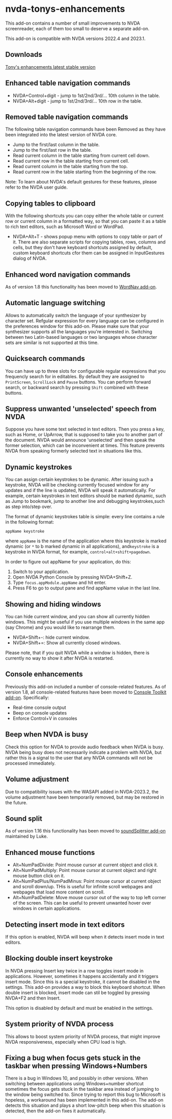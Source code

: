# nvda-tonys-enhancements
This add-on contains a number of small improvements to NVDA screenreader, each of them too small to deserve a separate add-on.

This add-on is compatible with NVDA versions 2022.4 and 2023.1.

## Downloads

[Tony's enhancements latest stable version](https://github.com/mltony/nvda-tonys-enhancements/releases/latest/download/tonysEnhancements.nvda-addon)

## Enhanced table navigation commands
* NVDA+Control+digit - jump to 1st/2nd/3rd/... 10th column in the table.
* NVDA+Alt+digit - jump to 1st/2nd/3rd/... 10th row in the table.

## Removed table navigation commands

The following table navigation commands have been Removed as they have been integrated into the latest version of NVDA core.

* Jump to the first/last column in the table.
* Jump to the first/last row in the table.
* Read current column in the table starting from current cell down.
* Read current row in the table starting from current cell.
* Read current column in the table starting from the top.
* Read current row in the table starting from the beginning of the row.

Note: To learn about NVDA's default gestures for these features, please refer to the NVDA user guide.

## Copying tables to clipboard

With the following shortcuts you can copy either the whole table or current row or current column in a formatted way, so that you can paste it as a table to rich text editors, such as Microsoft Word or WordPad.
- NVDA+Alt+T - shows popup menu with options to copy table or part of it.
There are also separate scripts for copying tables, rows, columns and cells, but they don't have keyboard shortcuts  assigned by default, custom keyboard shortcuts cfor them can be assigned in InputGestures dialog of NVDA.

## Enhanced word navigation commands

As of version 1.8 this functionality has been moved to [WordNav add-on](https://github.com/mltony/nvda-word-nav/).

## Automatic language switching
Allows to automatically switch the language of your synthesizer by character set. Refgular expression for every language can be configured in the preferences window for this add-on. Please make sure that your synthesizer supports all the languages you're interested in. Switching between two Latin-based languages or two languages whose character sets are similar is not supported at this time.

## Quicksearch commands

You can have up to three slots for configurable regular expressions that you frequencly search for in editables. By default they are assigned to `PrintScreen`, `ScrollLock` and `Pause` buttons. You can perform forward search, or backward search by pressing `Shift` combined with these buttons.

## Suppress unwanted 'unselected' speech from NVDA

Suppose you have some text selected in text editors. Then you press a key, such as Home, or UpArrow, that is supposed to take you to another part of the document. NVDA would announce 'unselected' and then speak the former selection, which can be inconvenient at times. This feature prevents NVDA from speaking formerly selected text in situations like this.

## Dynamic keystrokes

You can assign certain keystrokes to be dynamic. After issuing such a keystroke, NVDA will be checking currently focused window for any updates and if the line is updated, NVDA will speak it automatically. For example, certain keystrokes in text editors should be marked dynamic, such as Jump to bookmark, jump to another line and debugging keystrokes,such as step into/step over.

The format of dynamic keystrokes table is simple: every line contains a rule in the following format:
```
appName keystroke
```
where `appName` is the name of the application where this keystroke is marked dynamic (or `*` to b marked dynamic in all applications), and`keystroke` is a keystroke in NVDA format, for example, `control+alt+shift+pagedown`.

In order to figure out appName for your application, do this:

1. Switch to your application.
2. Open NVDA Python Console by pressing NVDA+Shift+Z.
3. Type `focus.appModule.appName` and hit enter.
4. Press F6 to go to output pane and find appName value in the last line.

## Showing and hiding windows
You can hide current window, and you can show all currently hidden windows. This might be useful if you use multiple windows in the same app (say Chrome) and you would like to rearrange them.
- NVDA+Shift+-: hide current window.
- NVDA+Shift+=: Show all currently closed windows.

Please note, that if you quit NVDA while a window is hidden, there is currently no way to show it after NVDA is restarted.

## Console enhancements

Previously this add-on included a number of console-related features. As of version 1.8, all console-related features have been moved to [Console Toolkit add-on](https://github.com/mltony/nvda-console-toolkit/). Specifically:

- Real-time console output
- Beep on console updates
- Enforce Control+V in consoles

## Beep when NVDA is busy

Check this option for NVDA to provide audio feedback when NVDA is busy. NVDA being busy does not necessarily indicate a problem with NVDA, but rather this is a signal to the user that any NVDA commands will not be processed immediately.

## Volume adjustment

Due to compatibility issues with the WASAPI added in NVDA-2023.2, the volume adjustment have been temporarily removed, but may be restored in the future.

## Sound split

As of version 1.16 this functionality has been moved to [soundSplitter add-on](https://github.com/opensourcesys/soundSplitter/) maintained by Luke.

## Enhanced mouse functions

* Alt+NumPadDivide: Point mouse cursor at current object and click it.
* Alt+NumPadMultiply: Point mouse cursor at current object and right mouse button click on it.
* Alt+NumPadPlus/NumPadMinus: Point mouse cursor at current object and scroll down/up. THis is useful for infinite scroll webpages and webpages that load more content on scroll.
* Alt+NumPadDelete: Move mouse cursor out of the way to top left corner of the screen. This can be useful to prevent unwanted hover over windows in certain applications.


## Detecting insert mode in text editors

If this option is enabled, NVDA will beep when it detects insert mode in text editors.

## Blocking double insert keystroke

In NVDA pressing Insert key twice in a row toggles insert mode in applications. However, sometimes it happens accidentally and it triggers insert mode. Since this is a special keystroke, it cannot be disabled in the settings. This add-on provides a way to block this keyboard shortcut. When double insert is blocked, insert mode can stil be toggled by pressing NVDA+F2 and then Insert. 

This option is disabled by default and must be enabled in the settings.

## System priority of NVDA process

This allows to boost system priority of NVDA process, that might improve NVDA responsiveness, especially when CPU load is high.

## Fixing a bug when focus gets stuck in the taskbar when pressing Windows+Numbers

There is a bug in Windows 10, and possibly in other versions. When switching between applications using Windows+number shortcut sometimes the focus gets stuck in the taskbar area instead of jumping to the window being switched to. Since trying to report this bug to Microsoft is hopeless, a workaround has been implemented in this add-on. The add-on detects this situation and plays a short low-pitch beep when this situation is detected, then the add-on fixes it automatically.
